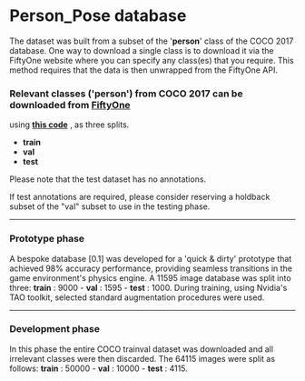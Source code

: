 # Person_Pose database

The dataset was built from a subset of the '__person__' class of the COCO 2017 database. One way to download a single class is to download it via the 
FiftyOne website where you can specify any class(es) that you require. This method requires that the data is then unwrapped from the FiftyOne API.

### Relevant classes ('person') from COCO 2017 can be downloaded from [__FiftyOne__](https://docs.voxel51.com/user_guide/dataset_zoo/datasets.html)
  using [__this code__](https://github.com/4Ax-Technologies/pose_detector1/blob/unpickme-patch-1/FiftyOne_download.py) , as three splits.
  
 * __train__
 * __val__
 * __test__

Please note that the test dataset has no annotations. 

If test annotations are required, please consider reserving a holdback subset of the "val" subset to use in the testing phase.

______

### Prototype phase

A bespoke database [0.1] was developed for a 'quick & dirty' prototype that achieved 98% accuracy performance, providing seamless transitions in the game
environment's physics engine. A 11595 image database was split into three:  __train__ : 9000   -   __val__ : 1595   -   __test__ : 1000. During
training, using Nvidia's TAO toolkit, selected standard augmentation procedures were used.


______

### Development phase

In this phase the entire COCO trainval dataset was downloaded and all irrelevant classes were then discarded. The 64115 images were split as follows: __train__ : 50000   -   __val__ : 10000   -   __test__ : 4115.


